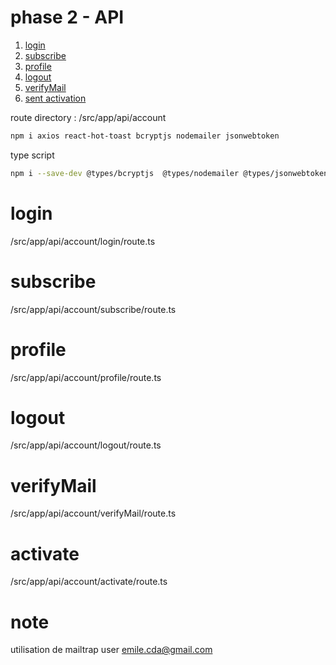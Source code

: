 # phase 2 - API 


1. [login](#login)
1. [subscribe](#subscribe)
1. [profile](#profile)
1. [logout](#logout)
1. [verifyMail](#verifymail)
1. [sent activation](#activate)


route directory : /src/app/api/account

```sh
npm i axios react-hot-toast bcryptjs nodemailer jsonwebtoken
```
type script 
```sh
npm i --save-dev @types/bcryptjs  @types/nodemailer @types/jsonwebtoken
```


# login
/src/app/api/account/login/route.ts
# subscribe
/src/app/api/account/subscribe/route.ts
# profile
/src/app/api/account/profile/route.ts
# logout
/src/app/api/account/logout/route.ts
# verifyMail
/src/app/api/account/verifyMail/route.ts

# activate
/src/app/api/account/activate/route.ts



# note
utilisation de mailtrap 
user emile.cda@gmail.com